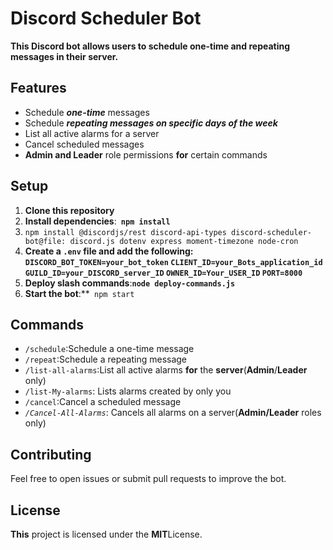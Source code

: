 # Discord Scheduler **Bot**

**This **Discord bot allows users to schedule one**-**time and repeating messages **in** their server**.**

## **Features**

* Schedule ***one-time*** messages
* Schedule ***repeating messages on specific days of the week***
* List all active alarms for a server
* Cancel scheduled messages
* **Admin and Leader** role permissions **for** certain commands

## **Setup**

1. **Clone this repository**
2. **Install dependencies**:**` npm install`**
3. `npm install @discordjs/rest discord-api-types discord-scheduler-bot@file: discord.js dotenv express moment-timezone node-cron`
4. **Create a **`.env`** file and add the following:
   `DISCORD_BOT_TOKEN=your_bot_token`
   `CLIENT_ID=your_Bots_application_id`
   `GUILD_ID=your_DISCORD_server_ID`
   `OWNER_ID=Your_USER_ID`
   `PORT=8000`**
5. **Deploy slash commands**:**`node deploy-commands.js`**
6. **Start the bot**:**` npm start`

## **Commands**

* `/schedule`:Schedule a one-time message
* `/repeat`:Schedule a repeating message
* `/list-all-alarms`:List all active alarms **for** the **server**(**Admin**/**Leader** only)
* `/list-My-alarms`: Lists alarms created by only you
* `/cancel`:Cancel a scheduled message
* *`/Cancel-All-Alarms`*: Cancels all alarms on a server(**Admin/Leader** roles only)

## **Contributing**

Feel free to open issues or submit pull requests to improve the bot.

## **License**

**This** project is licensed under the **MIT**License.
